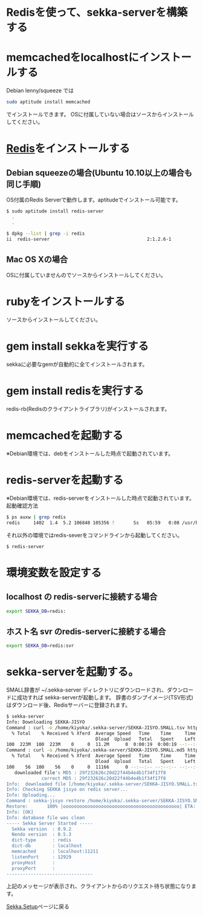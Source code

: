 # Redisを使って、sekka-serverを構築する

# memcachedをlocalhostにインストールする
 Debian lenny/squeeze では
```bash
sudo aptitude install memcached
```
 でインストールできます。
 OSに付属していない場合はソースからインストールしてください。

# [Redis](http://redis.io/)をインストールする
## Debian squeezeの場合(Ubuntu 10.10以上の場合も同じ手順)
OS付属のRedis Serverで動作します。aptitudeでインストール可能です。
```bash
$ sudo aptitude install redis-server
  .
  .

$ dpkg --list | grep -i redis
ii  redis-server                                    2:1.2.6-1                            Persistent key-value database with network interface
```

## Mac OS Xの場合
 OSに付属していませんのでソースからインストールしてください。


# rubyをインストールする
ソースからインストールしてください。

# gem install sekkaを実行する
sekkaに必要なgemが自動的に全てインストールされます。

# gem install redisを実行する
redis-rb(Redisのクライアントライブラリ)がインストールされます。

# memcachedを起動する
 ※Debian環境では、debをインストールした時点で起動されています。

# redis-serverを起動する
 ※Debian環境では、redis-serverをインストールした時点で起動されています。
 起動確認方法
```bash
$ ps auxw | grep redis
redis     1402  1.4  5.2 106848 105356 ?       Ss   05:59   0:08 /usr/bin/redis-server /etc/redis/redis.conf
```

それ以外の環境ではredis-severをコマンドラインから起動してください。
```bash
$ redis-server
```


# 環境変数を設定する
## localhost の redis-serverに接続する場合
```bash
export SEKKA_DB=redis:
```

## ホスト名 svr のredis-serverに接続する場合
```bash
export SEKKA_DB=redis:svr
```

# sekka-serverを起動する。
SMALL辞書が ~/.sekka-server ディレクトリにダウンロードされ、ダウンロードに成功すれば sekka-serverが起動します。
辞書のダンプイメージ(TSV形式)はダウンロード後、Redisサーバーに登録されます。
```bash
$ sekka-server
Info: Downloading SEKKA-JISYO
Command : curl -o /home/kiyoka/.sekka-server/SEKKA-JISYO.SMALL.tsv http://sumibi.org/sekka/dict/0.9.2/SEKKA-JISYO.SMALL.tsv
  % Total    % Received % Xferd  Average Speed   Time    Time     Time  Current
                                 Dload  Upload   Total   Spent    Left  Speed
100  223M  100  223M    0     0  11.2M      0  0:00:19  0:00:19 --:--:-- 11.2M
Command : curl -o /home/kiyoka/.sekka-server/SEKKA-JISYO.SMALL.md5 http://sumibi.org/sekka/dict/0.9.2/SEKKA-JISYO.SMALL.md5
  % Total    % Received % Xferd  Average Speed   Time    Time     Time  Current
                                 Dload  Upload   Total   Spent    Left  Speed
100    56  100    56    0     0  11166      0 --:--:-- --:--:-- --:--:-- 56000
   downloaded file's MD5 : 29f232626c20d22f44b4e4b1f34f17f8
             correct MD5 : 29f232626c20d22f44b4e4b1f34f17f8
Info:  downloaded file [/home/kiyoka/.sekka-server/SEKKA-JISYO.SMALL.tsv] verify OK.
Info: Checking SEKKA jisyo on redis server...
Info: Uploading...
Command : sekka-jisyo restore /home/kiyoka/.sekka-server/SEKKA-JISYO.SMALL.tsv redis:localhost
Restore:       100% |ooooooooooooooooooooooooooooooooooooooooooo| ETA:  00:00:10
Info: [OK]
Info: database file was clean
----- Sekka Server Started -----
  Sekka version  : 0.9.2
  Nendo version  : 0.5.3
  dict-type      : redis
  dict-db        : localhost
  memcached      : localhost:11211
  listenPort     : 12929
  proxyHost      : 
  proxyPort      : 
--------------------------------
```

上記のメッセージが表示され、クライアントからのリクエスト待ち状態になります。


[Sekka.Setup](Sekka.Setup.md)ページに戻る
